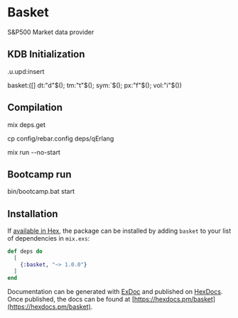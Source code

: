 # Basket

S&P500 Market data provider

## KDB Initialization

.u.upd:insert

basket:([] dt:"d"$(); tm:"t"$(); sym:`$(); px:"f"$(); vol:"i"$())

## Compilation

mix deps.get

cp config/rebar.config deps/qErlang

mix run --no-start

## Bootcamp run

bin/bootcamp.bat start

## Installation

If [available in Hex](https://hex.pm/docs/publish), the package can be installed
by adding `basket` to your list of dependencies in `mix.exs`:

```elixir
def deps do
  [
    {:basket, "~> 1.0.0"}
  ]
end
```

Documentation can be generated with [ExDoc](https://github.com/elixir-lang/ex_doc)
and published on [HexDocs](https://hexdocs.pm). Once published, the docs can
be found at [https://hexdocs.pm/basket](https://hexdocs.pm/basket).
